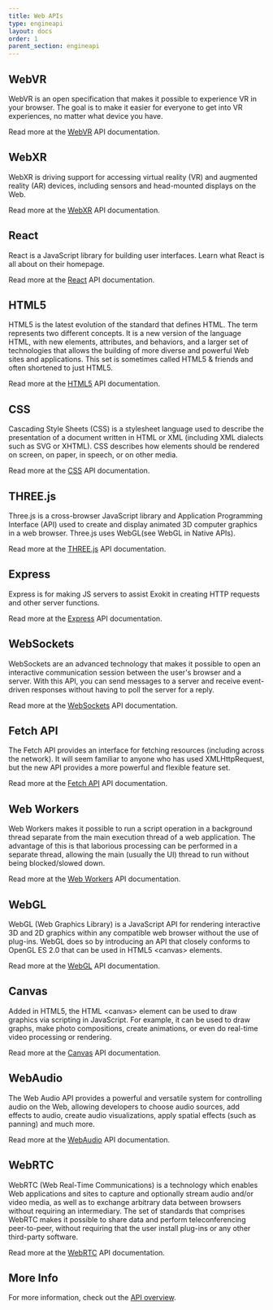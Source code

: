```yaml
---
title: Web APIs
type: engineapi
layout: docs
order: 1
parent_section: engineapi
---
```


## WebVR

WebVR is an open specification that makes it possible to experience VR in your browser. The goal is to make it easier for everyone to get into VR experiences, no matter what device you have.

Read more at the [WebVR](https://developer.mozilla.org/en-US/docs/Web/API/WebVR_API) API documentation.

## WebXR

WebXR is driving support for accessing virtual reality (VR) and augmented reality (AR) devices, including sensors and head-mounted displays on the Web.

Read more at the [WebXR](https://www.w3.org/TR/webxr/) API documentation.

## React

React is a JavaScript library for building user interfaces. Learn what React is all about on their homepage.

Read more at the [React](https://reactjs.org/docs/react-api.html) API documentation.

## HTML5

HTML5 is the latest evolution of the standard that defines HTML. The term represents two different concepts. It is a new version of the language HTML, with new elements, attributes, and behaviors, and a larger set of technologies that allows the building of more diverse and powerful Web sites and applications. This set is sometimes called HTML5 & friends and often shortened to just HTML5.

Read more at the [HTML5](https://developer.mozilla.org/en-US/docs/Web/Guide/HTML/HTML5) API documentation.

## CSS
Cascading Style Sheets (CSS) is a stylesheet language used to describe the presentation of a document written in HTML or XML (including XML dialects such as SVG or XHTML). CSS describes how elements should be rendered on screen, on paper, in speech, or on other media.

Read more at the [CSS](https://developer.mozilla.org/en-US/docs/Web/API/CSS) API documentation.

## THREE.js

Three.js is a cross-browser JavaScript library and Application Programming Interface (API) used to create and display animated 3D computer graphics in a web browser. Three.js uses WebGL(see WebGL in Native APIs).

Read more at the [THREE.js](https://threejs.org/docs/) API documentation.

## Express
Express is for making JS servers to assist Exokit in creating HTTP requests and other server functions.

Read more at the [Express](https://expressjs.com/en/api.html) API documentation.

## WebSockets
WebSockets are an advanced technology that makes it possible to open an interactive communication session between the user's browser and a server. With this API, you can send messages to a server and receive event-driven responses without having to poll the server for a reply.

Read more at the [WebSockets](https://developer.mozilla.org/en-US/docs/Web/API/WebSockets_API) API documentation.


## Fetch API

The Fetch API provides an interface for fetching resources (including across the network). It will seem familiar to anyone who has used XMLHttpRequest, but the new API provides a more powerful and flexible feature set.

Read more at the [Fetch API](https://developer.mozilla.org/en-US/docs/Web/API/Fetch_API) API documentation.

## Web Workers

Web Workers makes it possible to run a script operation in a background thread separate from the main execution thread of a web application. The advantage of this is that laborious processing can be performed in a separate thread, allowing the main (usually the UI) thread to run without being blocked/slowed down.

Read more at the [Web Workers](https://developer.mozilla.org/en-US/docs/Web/API/Web_Workers_API/Using_web_workers) API documentation.

## WebGL

WebGL (Web Graphics Library) is a JavaScript API for rendering interactive 3D and 2D graphics within any compatible web browser without the use of plug-ins. WebGL does so by introducing an API that closely conforms to OpenGL ES 2.0 that can be used in HTML5 <canvas\> elements.

Read more at the [WebGL](https://developer.mozilla.org/en-US/docs/Web/API/WebGL_API) API documentation.

## Canvas

Added in HTML5, the HTML <canvas\> element can be used to draw graphics via scripting in JavaScript. For example, it can be used to draw graphs, make photo compositions, create animations, or even do real-time video processing or rendering.

Read more at the [Canvas](https://developer.mozilla.org/en-US/docs/Web/API/Canvas_API) API documentation.

## WebAudio

The Web Audio API provides a powerful and versatile system for controlling audio on the Web, allowing developers to choose audio sources, add effects to audio, create audio visualizations, apply spatial effects (such as panning) and much more.

Read more at the [WebAudio](https://developer.mozilla.org/en-US/docs/Web/API/Web_Audio_API) API documentation.

## WebRTC

WebRTC (Web Real-Time Communications) is a technology which enables Web applications and sites to capture and optionally stream audio and/or video media, as well as to exchange arbitrary data between browsers without requiring an intermediary. The set of standards that comprises WebRTC makes it possible to share data and perform teleconferencing peer-to-peer, without requiring that the user install plug-ins or any other third-party software.

Read more at the [WebRTC](https://developer.mozilla.org/en-US/docs/Web/API/WebRTC_API) API documentation.

## More Info

For more information, check out the [API overview](../overview).
